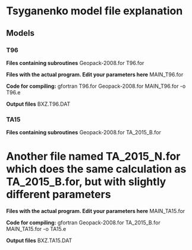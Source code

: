 # Tsyganenko model file explanation

## Models

### T96

__Files containing subroutines__
Geopack-2008.for
T96.for

__Files with the actual program. Edit your parameters here__
MAIN_T96.for

__Code for compiling:__
gfortran T96.for Geopack-2008.for MAIN_T96.for -o T96.e

__Output files__
BXZ.T96.DAT

### TA15

__Files containing subroutines__
Geopack-2008.for
TA_2015_B.for 
# Another file named TA_2015_N.for which does the same calculation as TA_2015_B.for, but with slightly different parameters

__Files with the actual program. Edit your parameters here__
MAIN_TA15.for

__Code for compiling:__
gfortran Geopack-2008.for TA_2015_B.for MAIN_TA15.for -o TA15.e

__Output files__
BXZ.TA15.DAT
